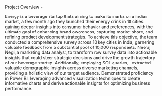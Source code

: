 Project Overview -

Energy is a beverage startup thats aiming to make its marks on a indian market, a few month ago they launched their energy drink
in 10 cities. gaining deeper insights into consumer behavior and preferences, with the ultimate goal of enhancing brand awareness, capturing market share, and refining product development strategies.
To achieve this objective, the team conducted a comprehensive survey across 10 key cities in India, garnering valuable feedback from a substantial pool of 10,000 respondents. 
Neeraj Negi, a marketing data analyst, to transform raw survey data into actionable insights that could steer strategic decisions and drive the growth trajectory of our beverage startup.
Additionally, employing SQL queries, I extracted valuable demographic insights across diverse marketing channels, providing a holistic view of our target audience.
Demonstrated proficiency in Power BI, leveraging advanced visualization techniques to create informative charts and derive actionable insights for optimizing business performance.
